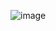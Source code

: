 ![image](https://github.com/Gollandskiy/JWTTokenExample/assets/126692933/9d868c72-9949-4358-89af-e6c5cb8c1262)
